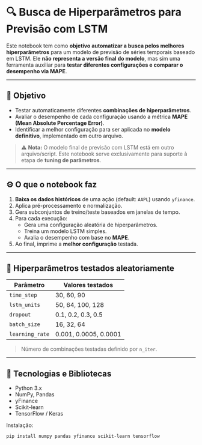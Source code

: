 # 🔍 Busca de Hiperparâmetros para Previsão com LSTM

Este notebook tem como **objetivo automatizar a busca pelos melhores hiperparâmetros** para um modelo de previsão de séries temporais baseado em LSTM. Ele **não representa a versão final do modelo**, mas sim uma ferramenta auxiliar para **testar diferentes configurações e comparar o desempenho via MAPE**.

---

## 📌 Objetivo

- Testar automaticamente diferentes **combinações de hiperparâmetros**.
- Avaliar o desempenho de cada configuração usando a métrica **MAPE (Mean Absolute Percentage Error)**.
- Identificar a melhor configuração para ser aplicada no **modelo definitivo**, implementado em outro arquivo.

> ⚠️ **Nota:** O modelo final de previsão com LSTM está em outro arquivo/script. Este notebook serve exclusivamente para suporte à etapa de **tuning de parâmetros**.

---

## ⚙️ O que o notebook faz

1. **Baixa os dados históricos** de uma ação (default: `AAPL`) usando `yfinance`.
2. Aplica pré-processamento e normalização.
3. Gera subconjuntos de treino/teste baseados em janelas de tempo.
4. Para cada execução:
   - Gera uma configuração aleatória de hiperparâmetros.
   - Treina um modelo LSTM simples.
   - Avalia o desempenho com base no **MAPE**.
5. Ao final, imprime a **melhor configuração** testada.

---

## 🧪 Hiperparâmetros testados aleatoriamente

| Parâmetro       | Valores testados             |
|------------------|------------------------------|
| `time_step`      | 30, 60, 90                   |
| `lstm_units`     | 50, 64, 100, 128             |
| `dropout`        | 0.1, 0.2, 0.3, 0.5           |
| `batch_size`     | 16, 32, 64                   |
| `learning_rate`  | 0.001, 0.0005, 0.0001        |

> Número de combinações testadas definido por `n_iter`.

---

## 🧠 Tecnologias e Bibliotecas

- Python 3.x
- NumPy, Pandas
- yFinance
- Scikit-learn
- TensorFlow / Keras

Instalação:

```bash
pip install numpy pandas yfinance scikit-learn tensorflow